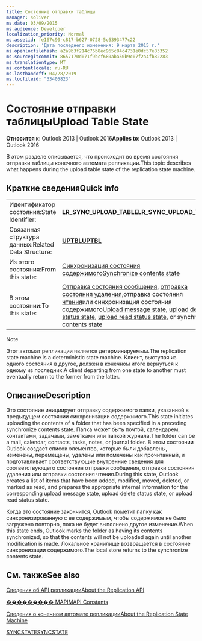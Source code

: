 ```yaml
---
title: Состояние отправки таблицы
manager: soliver
ms.date: 03/09/2015
ms.audience: Developer
localization_priority: Normal
ms.assetid: fe167c90-c817-b627-0728-5c6393477c22
description: 'Дата последнего изменения: 9 марта 2015 г.'
ms.openlocfilehash: a2a9b3f214c76b8ec965c84c4731e0dc57e83352
ms.sourcegitcommit: 8657170d071f9bcf680aba50b9c07f2a4fb82283
ms.translationtype: MT
ms.contentlocale: ru-RU
ms.lasthandoff: 04/28/2019
ms.locfileid: "33405823"
---
```

# <a name="upload-table-state"></a><span data-ttu-id="c8726-103">Состояние отправки таблицы</span><span class="sxs-lookup"><span data-stu-id="c8726-103">Upload Table State</span></span>

  
  
<span data-ttu-id="c8726-104">**Относится к**: Outlook 2013 | Outlook 2016</span><span class="sxs-lookup"><span data-stu-id="c8726-104">**Applies to**: Outlook 2013 | Outlook 2016</span></span> 
  
 <span data-ttu-id="c8726-105">В этом разделе описывается, что происходит во время состояния отправки таблицы конечного автомата репликации.</span><span class="sxs-lookup"><span data-stu-id="c8726-105">This topic describes what happens during the upload table state of the replication state machine.</span></span> 
  
## <a name="quick-info"></a><span data-ttu-id="c8726-106">Краткие сведения</span><span class="sxs-lookup"><span data-stu-id="c8726-106">Quick info</span></span>

|||
|:-----|:-----|
|<span data-ttu-id="c8726-107">Идентификатор состояния:</span><span class="sxs-lookup"><span data-stu-id="c8726-107">State Identifier:</span></span>  <br/> |<span data-ttu-id="c8726-108">**LR_SYNC_UPLOAD_TABLE**</span><span class="sxs-lookup"><span data-stu-id="c8726-108">**LR_SYNC_UPLOAD_TABLE**</span></span> <br/> |
|<span data-ttu-id="c8726-109">Связанная структура данных:</span><span class="sxs-lookup"><span data-stu-id="c8726-109">Related Data Structure:</span></span>  <br/> |<span data-ttu-id="c8726-110">**[UPTBL](uptbl.md)**</span><span class="sxs-lookup"><span data-stu-id="c8726-110">**[UPTBL](uptbl.md)**</span></span> <br/> |
|<span data-ttu-id="c8726-111">Из этого состояния:</span><span class="sxs-lookup"><span data-stu-id="c8726-111">From this state:</span></span>  <br/> |[<span data-ttu-id="c8726-112">Синхронизация состояния содержимого</span><span class="sxs-lookup"><span data-stu-id="c8726-112">Synchronize contents state</span></span>](synchronize-contents-state.md) <br/> |
|<span data-ttu-id="c8726-113">В этом состоянии:</span><span class="sxs-lookup"><span data-stu-id="c8726-113">To this state:</span></span>  <br/> |<span data-ttu-id="c8726-114">[Отправка состояния сообщения,](upload-message-state.md) [отправка состояния удаления,](upload-delete-status-state.md)отправка состояния [чтения](upload-read-status-state.md)или синхронизация состояния содержимого</span><span class="sxs-lookup"><span data-stu-id="c8726-114">[Upload message state](upload-message-state.md), [upload delete status state](upload-delete-status-state.md), [upload read status state](upload-read-status-state.md), or synchronize contents state</span></span>  <br/> |
   
> [!NOTE]
> <span data-ttu-id="c8726-115">Этот автомат репликации является детерминируемым.</span><span class="sxs-lookup"><span data-stu-id="c8726-115">The replication state machine is a deterministic state machine.</span></span> <span data-ttu-id="c8726-116">Клиент, выступая из одного состояния в другое, должен в конечном итоге вернуться к одному из последних.</span><span class="sxs-lookup"><span data-stu-id="c8726-116">A client departing from one state to another must eventually return to the former from the latter.</span></span> 
  
## <a name="description"></a><span data-ttu-id="c8726-117">Описание</span><span class="sxs-lookup"><span data-stu-id="c8726-117">Description</span></span>

<span data-ttu-id="c8726-118">Это состояние инициирует отправку содержимого папки, указанной в предыдущем состоянии синхронизации содержимого.</span><span class="sxs-lookup"><span data-stu-id="c8726-118">This state initiates uploading the contents of a folder that has been specified in a preceding synchronize contents state.</span></span> <span data-ttu-id="c8726-119">Папка может быть почтой, календарем, контактами, задачами, заметками или папкой журнала.</span><span class="sxs-lookup"><span data-stu-id="c8726-119">The folder can be a mail, calendar, contacts, tasks, notes, or journal folder.</span></span> <span data-ttu-id="c8726-120">В этом состоянии Outlook создает список элементов, которые были добавлены, изменены, перемещены, удалены или помечены как прочитанный, и подготавливает соответствующие внутренние сведения для соответствующего состояния отправки сообщения, отправки состояния удаления или отправки состояния чтения.</span><span class="sxs-lookup"><span data-stu-id="c8726-120">During this state, Outlook creates a list of items that have been added, modified, moved, deleted, or marked as read, and prepares the appropriate internal information for the corresponding upload message state, upload delete status state, or upload read status state.</span></span>
  
<span data-ttu-id="c8726-121">Когда это состояние закончится, Outlook пометит папку как синхронизированную с ее содержимым, чтобы содержимое не было загружено повторно, пока не будет выполнено другое изменение.</span><span class="sxs-lookup"><span data-stu-id="c8726-121">When this state ends, Outlook marks the folder as having its contents synchronized, so that the contents will not be uploaded again until another modification is made.</span></span> <span data-ttu-id="c8726-122">Локальное хранилище возвращается в состояние синхронизации содержимого.</span><span class="sxs-lookup"><span data-stu-id="c8726-122">The local store returns to the synchronize contents state.</span></span>
  
## <a name="see-also"></a><span data-ttu-id="c8726-123">См. также</span><span class="sxs-lookup"><span data-stu-id="c8726-123">See also</span></span>



[<span data-ttu-id="c8726-124">Сведения об API репликации</span><span class="sxs-lookup"><span data-stu-id="c8726-124">About the Replication API</span></span>](about-the-replication-api.md)
  
[<span data-ttu-id="c8726-125">��������� MAPI</span><span class="sxs-lookup"><span data-stu-id="c8726-125">MAPI Constants</span></span>](mapi-constants.md)
  
[<span data-ttu-id="c8726-126">Сведения о конечном автомате репликации</span><span class="sxs-lookup"><span data-stu-id="c8726-126">About the Replication State Machine</span></span>](about-the-replication-state-machine.md)
  
[<span data-ttu-id="c8726-127">SYNCSTATE</span><span class="sxs-lookup"><span data-stu-id="c8726-127">SYNCSTATE</span></span>](syncstate.md)

